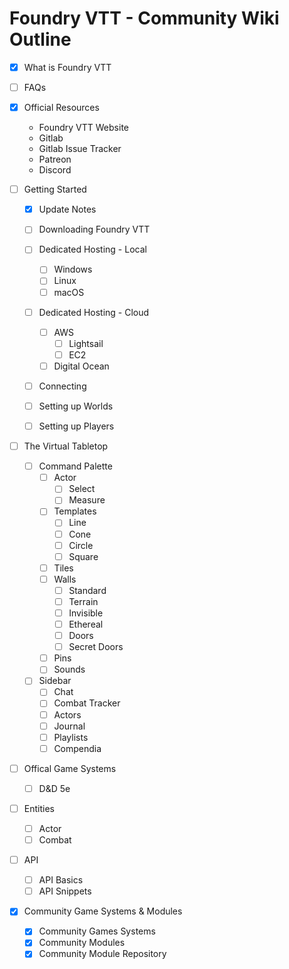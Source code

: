 # Foundry VTT - Community Wiki Outline

- [X] What is Foundry VTT 
- [ ] FAQs 
- [X] Official Resources 
    - Foundry VTT Website
    - Gitlab
    - Gitlab Issue Tracker
    - Patreon
    - Discord
    
- [ ] Getting Started

    - [X] Update Notes
    
    - [ ] Downloading Foundry VTT 
    
    - [ ] Dedicated Hosting - Local 
        - [ ] Windows 
        - [ ] Linux
        - [ ] macOS

    - [ ] Dedicated Hosting - Cloud 
        - [ ] AWS 
            - [ ] Lightsail 
            - [ ] EC2 

        - [ ] Digital Ocean

    - [ ] Connecting 
    - [ ] Setting up Worlds 
    - [ ] Setting up Players 

- [ ] The Virtual Tabletop 
    - [ ] Command Palette 
        - [ ] Actor 
            - [ ] Select 
            - [ ] Measure 

        - [ ] Templates 
            - [ ] Line 
            - [ ] Cone 
            - [ ] Circle 
            - [ ] Square 

        - [ ] Tiles 
        - [ ] Walls 
            - [ ] Standard 
            - [ ] Terrain 
            - [ ] Invisible 
            - [ ] Ethereal 
            - [ ] Doors 
            - [ ] Secret Doors 

        - [ ] Pins 
        - [ ] Sounds 

    - [ ] Sidebar 
        - [ ] Chat 
        - [ ] Combat Tracker 
        - [ ] Actors 
        - [ ] Journal 
        - [ ] Playlists 
        - [ ] Compendia 

- [ ] Offical Game Systems 
    - [ ] D&D 5e 

- [ ] Entities 
    - [ ] Actor 
    - [ ] Combat 

- [ ] API 
    - [ ] API Basics 
    - [ ] API Snippets 

- [X] Community Game Systems & Modules
    - [X] Community Games Systems
    - [X] Community Modules
    - [X] Community Module Repository
